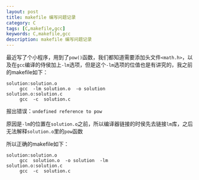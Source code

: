 ```yaml
---
layout: post
title: makefile 编写问题记录
category: C
tags: [C,makefile,gcc]
keywords: C,makefile,gcc
description: makefile 编写问题记录
---
```


最近写了个小程序，用到了`pow()`函数，我们都知道需要添加头文件`<math.h>`，以及在`gcc`编译的侍侯加上`-lm`选项，但是这个`-lm`选项的位值也是有讲究的，我之前的makefile如下：  

	solution:solution.o
	     gcc  -lm solution.o  -o solution 
	solution.o:solution.c
	     gcc  -c  solution.c

报出错误：`undefined reference to pow`  

原因是`-lm`的位置在`solution.o`之前，所以编译器链接的时侯先去链接`lm`库，之后无法解释`solution.o`里的`pow`函数  

所以正确的makefile如下：  

	solution:solution.o
	     gcc  solution.o  -o solution  -lm
	solution.o:solution.c
	     gcc  -c  solution.c